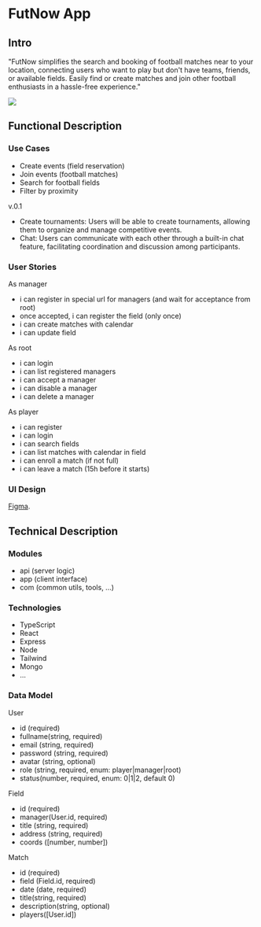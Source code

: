 # FutNow App

## Intro

"FutNow simplifies the search and booking of football matches near to your location, connecting users who want to play but don't have teams, friends, or available fields. Easily find or create matches and join other football enthusiasts in a hassle-free experience."

![](https://media.giphy.com/media/usjtDKDAmOuPu/giphy.gif?cid=ecf05e47wwc0o5yu6k46s73lf3azc4qitkcg5zfzu0d3dv6e&ep=v1_gifs_search&rid=giphy.gif&ct=g)

## Functional Description

### Use Cases

- Create events (field reservation)
- Join events (football matches)
- Search for football fields
- Filter by proximity

v.0.1

- Create tournaments: Users will be able to create tournaments, allowing them to organize and manage competitive events.
- Chat: Users can communicate with each other through a built-in chat feature, facilitating coordination and discussion among participants.

### User Stories

As manager

- i can register in special url for managers (and wait for acceptance from root)
- once accepted, i can register the field (only once)
- i can create matches with calendar
- i can update field

As root

- i can login
- i can list registered managers
- i can accept a manager
- i can disable a manager
- i can delete a manager

As player

- i can register
- i can login
- i can search fields
- i can list matches with calendar in field
- i can enroll a match (if not full)
- i can leave a match (15h before it starts)

### UI Design

[Figma](https://www.figma.com/file/cw8K38zpv36iQkjQA5fVXC/App?type=design&node-id=0-1&mode=design&t=RHFOp1rBhBeRDwEs-0).

## Technical Description

### Modules

- api (server logic)
- app (client interface)
- com (common utils, tools, ...)

### Technologies

- TypeScript
- React
- Express
- Node
- Tailwind
- Mongo
- ...

### Data Model

User

- id (required)
- fullname(string, required)
- email (string, required)
- password (string, required)
- avatar (string, optional)
- role (string, required, enum: player|manager|root)
- status(number, required,  enum: 0|1|2, default 0)

Field

- id (required)
- manager(User.id, required)
- title (string, required)
- address (string, required)
- coords ([number, number])

Match

- id (required)
- field (Field.id, required)
- date (date, required)
- title(string, required)
- description(string, optional)
- players([User.id])
